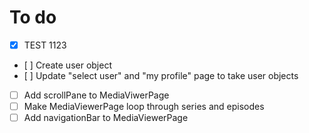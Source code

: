 # To do

- [x] TEST 1123
- [ ] Create user object
- [ ] Update "select user" and "my profile" page to take user objects
- [ ] Add scrollPane to MediaViwerPage
- [ ] Make MediaViewerPage loop through series and episodes
- [ ] Add navigationBar to MediaViewerPage
